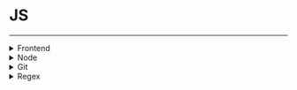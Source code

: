 # JS
* * *
<details><summary>Frontend</summary>

  - In Lecture-1
  - [eslint](https://leleluv1122.github.io/error/vue-error1/)
  
  </details>
  
<details><summary>Node</summary>

  - Node.js - Lec1. http 모듈로 서버만들기 프로그램 분석 보고서
  - `Err`VSCODE에서 js 파일이 workspace 내부 디렉토리일 경우 ./이 workspace로 잡힘.
  - `Sol`터미널로 cd 후 Node 
  - []()
  
  </details>

<details><summary>Git</summary>

  - [VSCode 첫 푸쉬+](https://somjang.tistory.com/entry/Git-rejected-master-master-non-fast-forward-%ED%95%B4%EA%B2%B0-%EB%B0%A9%EB%B2%95)
  - [VSCOde 깃 연동](https://velog.io/@blair-lee/VSCode%EC%97%90%EC%84%9C-Github-%EC%97%85%EB%A1%9C%EB%93%9C%ED%95%98%EB%8A%94-%EB%B0%A9%EB%B2%95%EC%A7%B1%EC%89%AC%EC%9B%80%E3%85%8B%E3%85%8B)
  - [Git 기본 설정 및 테스트, 기타 정보](https://www.lainyzine.com/ko/article/how-to-set-git-repository-username-and-email/)
  - `Err`remote-local conflict: non-fast-forward
  - [`Sol`](https://devlimk1.tistory.com/147)
  - [non-f-f(force)](https://somjang.tistory.com/entry/Git-rejected-master-master-non-fast-forward-%ED%95%B4%EA%B2%B0-%EB%B0%A9%EB%B2%95)
  - [[Git] ! [rejected] main -> main (non-fast-forward) error](https://velog.io/@kekim20/Git-rejected-main-main-non-fast-forward-error-failed-to-push-some-refs-to-%EC%98%A4%EB%A5%98-%ED%95%B4%EA%B2%B0)
  - [깃허브 non-fast-forward 에러 해결하기](https://velog.io/@rain98/%EA%B9%83%ED%97%88%EB%B8%8C-non-fast-forward-%EC%97%90%EB%9F%AC-%ED%95%B4%EA%B2%B0%ED%95%98%EA%B8%B0)
  - [Git push rejected "non-fast-forward"](https://stackoverflow.com/questions/20467179/git-push-rejected-non-fast-forward)
  - [Git add 취소하기](https://gmlwjd9405.github.io/2018/05/25/git-add-cancle.html)
  - []()
  
  </details>

<details><summary>Regex</summary>

  - [전/후위 탐색](http://minsone.github.io/regex/regexp-lookaround)
  - []()
  
  </details>
